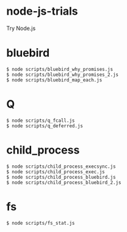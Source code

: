 # node-js-trials
Try Node.js

# bluebird
```
$ node scripts/bluebird_why_promises.js 
$ node scripts/bluebird_why_promises_2.js 
$ node scripts/bluebird_map_each.js 
```


# Q
```
$ node scripts/q_fcall.js
$ node scripts/q_deferred.js
```


# child_process
```
$ node scripts/child_process_execsync.js
$ node scripts/child_process_exec.js
$ node scripts/child_process_bluebird.js
$ node scripts/child_process_bluebird_2.js
```

# fs
```
$ node scripts/fs_stat.js
```

